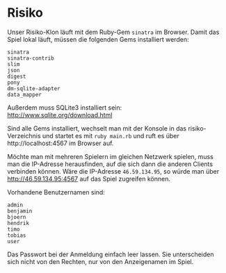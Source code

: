 Risiko
======

Unser Risiko-Klon läuft mit dem Ruby-Gem `sinatra` im Browser. Damit das Spiel lokal läuft, müssen die folgenden Gems installiert werden:

    sinatra
    sinatra-contrib
    slim
    json
    digest
    pony
    dm-sqlite-adapter
    data_mapper

Außerdem muss SQLite3 installiert sein: http://www.sqlite.org/download.html

Sind alle Gems installiert, wechselt man mit der Konsole in das risiko-Verzeichnis und startet es mit `ruby main.rb` und ruft es über http://localhost:4567 im Browser auf. 

Möchte man mit mehreren Spielern im gleichen Netzwerk spielen, muss man die IP-Adresse herausfinden, auf die sich dann die anderen Clients verbinden können. Wäre die IP-Adresse `46.59.134.95`, so würde man über http://46.59.134.95:4567 auf das Spiel zugreifen können. 

Vorhandene Benutzernamen sind: 

    admin
    benjamin
    bjoern
    hendrik
    timo
    tobias
    user

Das Passwort bei der Anmeldung einfach leer lassen. Sie unterscheiden sich nicht von den Rechten, nur von den Anzeigenamen im Spiel. 